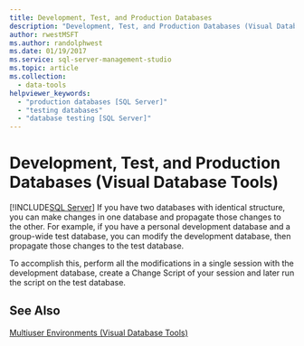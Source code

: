```yaml
---
title: Development, Test, and Production Databases
description: "Development, Test, and Production Databases (Visual Database Tools)"
author: rwestMSFT
ms.author: randolphwest
ms.date: 01/19/2017
ms.service: sql-server-management-studio
ms.topic: article
ms.collection:
  - data-tools
helpviewer_keywords:
  - "production databases [SQL Server]"
  - "testing databases"
  - "database testing [SQL Server]"
---
```

# Development, Test, and Production Databases (Visual Database Tools)
[!INCLUDE[SQL Server](../includes/applies-to-version/sqlserver.md)]
If you have two databases with identical structure, you can make changes in one database and propagate those changes to the other. For example, if you have a personal development database and a group-wide test database, you can modify the development database, then propagate those changes to the test database.  
  
To accomplish this, perform all the modifications in a single session with the development database, create a Change Script of your session and later run the script on the test database.  
  
## See Also  
[Multiuser Environments &#40;Visual Database Tools&#41;](multiuser-environments-visual-database-tools.md)  
  
